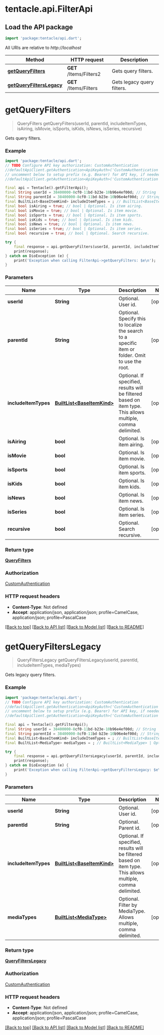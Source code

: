 # tentacle.api.FilterApi

## Load the API package
```dart
import 'package:tentacle/api.dart';
```

All URIs are relative to *http://localhost*

Method | HTTP request | Description
------------- | ------------- | -------------
[**getQueryFilters**](FilterApi.md#getqueryfilters) | **GET** /Items/Filters2 | Gets query filters.
[**getQueryFiltersLegacy**](FilterApi.md#getqueryfilterslegacy) | **GET** /Items/Filters | Gets legacy query filters.


# **getQueryFilters**
> QueryFilters getQueryFilters(userId, parentId, includeItemTypes, isAiring, isMovie, isSports, isKids, isNews, isSeries, recursive)

Gets query filters.

### Example
```dart
import 'package:tentacle/api.dart';
// TODO Configure API key authorization: CustomAuthentication
//defaultApiClient.getAuthentication<ApiKeyAuth>('CustomAuthentication').apiKey = 'YOUR_API_KEY';
// uncomment below to setup prefix (e.g. Bearer) for API key, if needed
//defaultApiClient.getAuthentication<ApiKeyAuth>('CustomAuthentication').apiKeyPrefix = 'Bearer';

final api = Tentacle().getFilterApi();
final String userId = 38400000-8cf0-11bd-b23e-10b96e4ef00d; // String | Optional. User id.
final String parentId = 38400000-8cf0-11bd-b23e-10b96e4ef00d; // String | Optional. Specify this to localize the search to a specific item or folder. Omit to use the root.
final BuiltList<BaseItemKind> includeItemTypes = ; // BuiltList<BaseItemKind> | Optional. If specified, results will be filtered based on item type. This allows multiple, comma delimited.
final bool isAiring = true; // bool | Optional. Is item airing.
final bool isMovie = true; // bool | Optional. Is item movie.
final bool isSports = true; // bool | Optional. Is item sports.
final bool isKids = true; // bool | Optional. Is item kids.
final bool isNews = true; // bool | Optional. Is item news.
final bool isSeries = true; // bool | Optional. Is item series.
final bool recursive = true; // bool | Optional. Search recursive.

try {
    final response = api.getQueryFilters(userId, parentId, includeItemTypes, isAiring, isMovie, isSports, isKids, isNews, isSeries, recursive);
    print(response);
} catch on DioException (e) {
    print('Exception when calling FilterApi->getQueryFilters: $e\n');
}
```

### Parameters

Name | Type | Description  | Notes
------------- | ------------- | ------------- | -------------
 **userId** | **String**| Optional. User id. | [optional] 
 **parentId** | **String**| Optional. Specify this to localize the search to a specific item or folder. Omit to use the root. | [optional] 
 **includeItemTypes** | [**BuiltList&lt;BaseItemKind&gt;**](BaseItemKind.md)| Optional. If specified, results will be filtered based on item type. This allows multiple, comma delimited. | [optional] 
 **isAiring** | **bool**| Optional. Is item airing. | [optional] 
 **isMovie** | **bool**| Optional. Is item movie. | [optional] 
 **isSports** | **bool**| Optional. Is item sports. | [optional] 
 **isKids** | **bool**| Optional. Is item kids. | [optional] 
 **isNews** | **bool**| Optional. Is item news. | [optional] 
 **isSeries** | **bool**| Optional. Is item series. | [optional] 
 **recursive** | **bool**| Optional. Search recursive. | [optional] 

### Return type

[**QueryFilters**](QueryFilters.md)

### Authorization

[CustomAuthentication](../README.md#CustomAuthentication)

### HTTP request headers

 - **Content-Type**: Not defined
 - **Accept**: application/json, application/json; profile=CamelCase, application/json; profile=PascalCase

[[Back to top]](#) [[Back to API list]](../README.md#documentation-for-api-endpoints) [[Back to Model list]](../README.md#documentation-for-models) [[Back to README]](../README.md)

# **getQueryFiltersLegacy**
> QueryFiltersLegacy getQueryFiltersLegacy(userId, parentId, includeItemTypes, mediaTypes)

Gets legacy query filters.

### Example
```dart
import 'package:tentacle/api.dart';
// TODO Configure API key authorization: CustomAuthentication
//defaultApiClient.getAuthentication<ApiKeyAuth>('CustomAuthentication').apiKey = 'YOUR_API_KEY';
// uncomment below to setup prefix (e.g. Bearer) for API key, if needed
//defaultApiClient.getAuthentication<ApiKeyAuth>('CustomAuthentication').apiKeyPrefix = 'Bearer';

final api = Tentacle().getFilterApi();
final String userId = 38400000-8cf0-11bd-b23e-10b96e4ef00d; // String | Optional. User id.
final String parentId = 38400000-8cf0-11bd-b23e-10b96e4ef00d; // String | Optional. Parent id.
final BuiltList<BaseItemKind> includeItemTypes = ; // BuiltList<BaseItemKind> | Optional. If specified, results will be filtered based on item type. This allows multiple, comma delimited.
final BuiltList<MediaType> mediaTypes = ; // BuiltList<MediaType> | Optional. Filter by MediaType. Allows multiple, comma delimited.

try {
    final response = api.getQueryFiltersLegacy(userId, parentId, includeItemTypes, mediaTypes);
    print(response);
} catch on DioException (e) {
    print('Exception when calling FilterApi->getQueryFiltersLegacy: $e\n');
}
```

### Parameters

Name | Type | Description  | Notes
------------- | ------------- | ------------- | -------------
 **userId** | **String**| Optional. User id. | [optional] 
 **parentId** | **String**| Optional. Parent id. | [optional] 
 **includeItemTypes** | [**BuiltList&lt;BaseItemKind&gt;**](BaseItemKind.md)| Optional. If specified, results will be filtered based on item type. This allows multiple, comma delimited. | [optional] 
 **mediaTypes** | [**BuiltList&lt;MediaType&gt;**](MediaType.md)| Optional. Filter by MediaType. Allows multiple, comma delimited. | [optional] 

### Return type

[**QueryFiltersLegacy**](QueryFiltersLegacy.md)

### Authorization

[CustomAuthentication](../README.md#CustomAuthentication)

### HTTP request headers

 - **Content-Type**: Not defined
 - **Accept**: application/json, application/json; profile=CamelCase, application/json; profile=PascalCase

[[Back to top]](#) [[Back to API list]](../README.md#documentation-for-api-endpoints) [[Back to Model list]](../README.md#documentation-for-models) [[Back to README]](../README.md)

